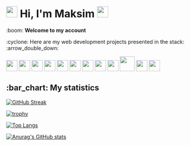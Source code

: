 <div id="header" align="left">
  <h1><img src="https://media.giphy.com/media/26DoiqmYcxgFICb3G/giphy-downsized.gif" width="30"/> Hi, I'm Maksim <img src="https://github.com/blackcater/blackcater/raw/main/images/Hi.gif" width="30"/></h1>
</div>
<div id="main" align="left">
  <p>:boom: <b>Welcome to my account</b></p>
  <p>:cyclone: Here are my web development projects presented in the stack: :arrow_double_down:</p>
  <img src="https://upload.wikimedia.org/wikipedia/commons/thumb/6/61/HTML5_logo_and_wordmark.svg/240px-HTML5_logo_and_wordmark.svg.png" width="30"/>
  <img src="http://1.bp.blogspot.com/--1ND6NKx2V0/VHxF2vaxg-I/AAAAAAAAAuM/56teOY-v0cU/s1600/css3.png" width="30"/>
  <img src="https://i1.wp.com/kjpayne.com/wp-content/uploads/2016/03/js-logo-1.png" width="30"/>
  <img src="https://stickerbombing.org.ua/content/images/26/240x240l85nn0/3044-61845834289879.png" width="30"/>
  <img src="https://edunet.vercel.app/images/courses/bootstrap.png" width="30"/>
  <img src="https://upload.wikimedia.org/wikipedia/commons/thumb/9/96/Sass_Logo_Color.svg/300px-Sass_Logo_Color.svg.png" width="30"/>
  <img src="https://www.jsexpert.net/wp-content/uploads/2018/11/69adbc39c2886a2070b47e1e54f2910a8888.png" width="30"/>
  <img src="https://hackr.io/tutorials/learn-ecmascript-es/logo/logo-ecmascript-es?ver=1557508612" width="30"/>
  <img src="https://legiit-user.s3.amazonaws.com/a3badea6c13ec771afd94ff9a23236e3/d46369c4fec596fd322089e519d8c764.png" width="30"/>
  <img src="https://milliart.ru/assets/template/imgs/part5.png" width="40"/>
  <img src="https://i.pinimg.com/originals/9a/33/e7/9a33e7a1b2c93b130b634cdb6568276d.png" width="30"/>
  <img src="https://cs13.pikabu.ru/avatars/1951/x1951167-2098885407.png" width="30"/>
</div>
<div id="footer" align="left">
  <h2>:bar_chart: My statistics </h2>
</div>

[![GitHub Streak](http://github-readme-streak-stats.herokuapp.com?user=mkozhevnikov2323&theme=tokyonight_duo&hide_border=true&date_format=j%20M%5B%20Y%5D)](https://git.io/streak-stats)

[![trophy](https://github-profile-trophy.vercel.app/?username=mkozhevnikov2323&column=8)](https://github.com/ryo-ma/github-profile-trophy)

[![Top Langs](https://github-readme-stats.vercel.app/api/top-langs/?username=mkozhevnikov2323&layout=compact)](https://github.com/anuraghazra/github-readme-stats)

[![Anurag's GitHub stats](https://github-readme-stats.vercel.app/api?username=mkozhevnikov2323)](https://github.com/anuraghazra/github-readme-stats)
